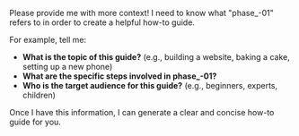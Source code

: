  

Please provide me with more context!  I need to know what "phase_-01" refers to in order to create a helpful how-to guide. 

For example, tell me:

* **What is the topic of this guide?**  (e.g., building a website, baking a cake, setting up a new phone)
* **What are the specific steps involved in phase_-01?**
* **Who is the target audience for this guide?** (e.g., beginners, experts, children)


Once I have this information, I can generate a clear and concise how-to guide for you. 
